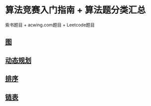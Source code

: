 # 算法竞赛入门指南 + 算法题分类汇总

紫书题目 + acwing.com题目 + Leetcode题目

## [图](./blog/ch06.md)
## [动态规划](./blog/ch09.md)
## [排序](./blog/排序.md)
## [链表](./bog/链表.md)